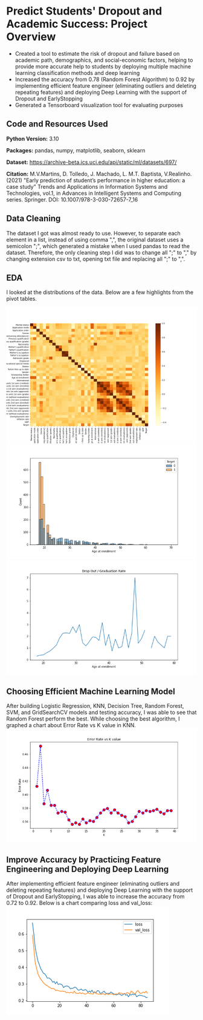 # Predict Students' Dropout and Academic Success: Project Overview 
* Created a tool to estimate the risk of dropout and failure based on academic path, demographics, and social-economic factors, helping to provide more accurate help to students by deploying multiple machine learning classification methods and deep learning
* Increased the accuracy from 0.78 (Random Forest Algorithm) to 0.92 by implementing efficient feature engineer (eliminating outliers and deleting repeating features) and deploying Deep Learning with the support of Dropout and EarlyStopping
* Generated a Tensorboard visualization tool for evaluating purposes

## Code and Resources Used 
**Python Version:** 3.10  

**Packages:** pandas, numpy, matplotlib, seaborn, sklearn

**Dataset:** https://archive-beta.ics.uci.edu/api/static/ml/datasets/697/ 

**Citation:** M.V.Martins, D. Tolledo, J. Machado, L. M.T. Baptista, V.Realinho. (2021) "Early prediction of student’s performance in higher education: a case study" Trends and Applications in Information Systems and Technologies, vol.1, in Advances in Intelligent Systems and Computing series. Springer. DOI: 10.1007/978-3-030-72657-7_16

## Data Cleaning
The dataset I got was almost ready to use. However, to separate each element in a list, instead of using comma ",", the original dataset uses a semicolon ";", which generated a mistake when I used pandas to read the dataset. Therefore, the only cleaning step I did was to change all ";" to "," by changing extension csv to txt, opening txt file and replacing all ";" to ",".  

## EDA
I looked at the distributions of the data. Below are a few highlights from the pivot tables. 

![alt text](https://github.com/ahnngo/Predict-students-dropout-and-academic-success/blob/master/Charts/Correlation_Deep_Learning.png)
![alt text](https://github.com/ahnngo/Predict-students-dropout-and-academic-success/blob/master/Charts/Age%20at%20enrollment.png)
![alt text](https://github.com/ahnngo/Predict-students-dropout-and-academic-success/blob/master/Charts/dropout_rate.png)


## Choosing Efficient Machine Learning Model

After building Logistic Regression, KNN, Decision Tree, Random Forest, SVM, and GridSearchCV models and testing accuracy, I was able to see that Random Forest perform the best. While choosing the best algorithm, I graphed a chart about Error Rate vs K value in KNN. 
![alt text](https://github.com/ahnngo/Predict-students-dropout-and-academic-success/blob/master/Charts/Error%20Rate%20vs%20K%20value.png)

## Improve Accuracy by Practicing Feature Engineering and Deploying Deep Learning

After implementing efficient feature engineer (eliminating outliers and deleting repeating features) and deploying Deep Learning with the support of Dropout and EarlyStopping, I was able to increase the accuracy from 0.72 to 0.92. Below is a chart comparing loss and val_loss:
![alt text](https://github.com/ahnngo/Predict-students-dropout-and-academic-success/blob/master/Charts/losses.png)
